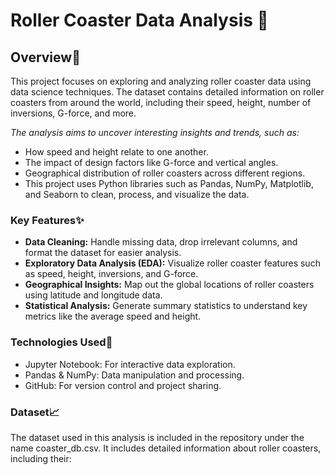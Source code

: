# **Roller Coaster Data Analysis 🎢**

## Overview👀
This project focuses on exploring and analyzing roller coaster data using data science techniques. The dataset contains detailed information on roller coasters from around the world, including their speed, height, number of inversions, G-force, and more.

*The analysis aims to uncover interesting insights and trends, such as:*

- How speed and height relate to one another.
- The impact of design factors like G-force and vertical angles.
- Geographical distribution of roller coasters across different regions.
- This project uses Python libraries such as Pandas, NumPy, Matplotlib, and Seaborn to clean, process, and visualize the data.

### Key Features✨
- **Data Cleaning:** Handle missing data, drop irrelevant columns, and format the dataset for easier analysis.
- **Exploratory Data Analysis (EDA):** Visualize roller coaster features such as speed, height, inversions, and G-force.
- **Geographical Insights:** Map out the global locations of roller coasters using latitude and longitude data.
- **Statistical Analysis:** Generate summary statistics to understand key metrics like the average speed and height.

### Technologies Used🚀
- Jupyter Notebook: For interactive data exploration.
- Pandas & NumPy: Data manipulation and processing.
- GitHub: For version control and project sharing.
  
### Dataset📈
The dataset used in this analysis is included in the repository under the name coaster_db.csv. It includes detailed information about roller coasters, including their:


